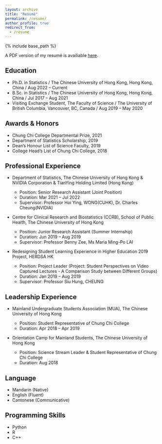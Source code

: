 ```yaml
---
layout: archive
title: "Resumé"
permalink: /resume/
author_profile: true
redirect_from:
  - /resume
---
```


{% include base_path %}

A PDF version of my resumé is availiable [here](https://QCongDoris.github.io/files/CV-CongQing.pdf).

## Education
* Ph.D. in Statistics / The Chinese University of Hong Kong, Hong Kong, China / Aug 2022 – Current
* B.Sc. in Statistics / The Chinese University of Hong Kong, Hong Kong, China / Jul 2017 – Aug 2021
* Visiting Exchange Student, The Faculty of Science / The University of British Columbia, Vancouver, BC, Canada / Aug 2019 – May 2020

## Awards & Honors
* Chung Chi College Departmental Prize, 2021
* Department of Statistics Scholarship, 2019
* Dean’s Honour List of Science Faculty, 2019
* College Head’s List of Chung Chi College, 2018

## Professional Experience
* Department of Statistics, The Chinese University of Hong Kong & NVIDIA Corporation & TianYing Holding Limited (Hong Kong)
  * Position: Senior Research Assistant (Joint Position)
  * Duration: Mar 2021 – Jul 2022
  * Supervisor: Professor Hoi Ying, WONG(CUHK), Dr. Charles Cheung(NVIDIA)

* Centre for Clinical Research and Biostatistics (CCRB), School of Public Health, The Chinese University of Hong Kong
  * Position: Junior Research Assistant (Summer Internship)
  * Duration: Jun 2019 – Aug 2019
  * Supervisor: Professor Benny Zee, Ms Maria Ming-Po LAI

* Redesigning Student Learning Experience in Higher Education 2019 Project, HERDSA HK
  * Position: Project Leader (Project: Student Perspectives on Video Captured Lectures - A Comparison Study between Different Groups)
  * Duration: Jan 2019 – Aug 2019
  * Supervisor: Professor Siu Hung, CHEUNG

## Leadership Experience
* Mainland Undergraduate Students Association (MUA), The Chinese University of Hong Kong
  * Position: Student Representative of Chung Chi College
  * Duration: Apr 2018 – Apr 2019

* Orientation Camp for Mainland Students, The Chinese University of Hong Kong
  * Position: Science Stream Leader & Student Representative of Chung Chi College
  * Duration: Aug 2018

## Language
* Mandarin (Native)
* English (Fluent)
* Cantonese (Communicative)

## Programming Skills
* Python
* R
* C++
